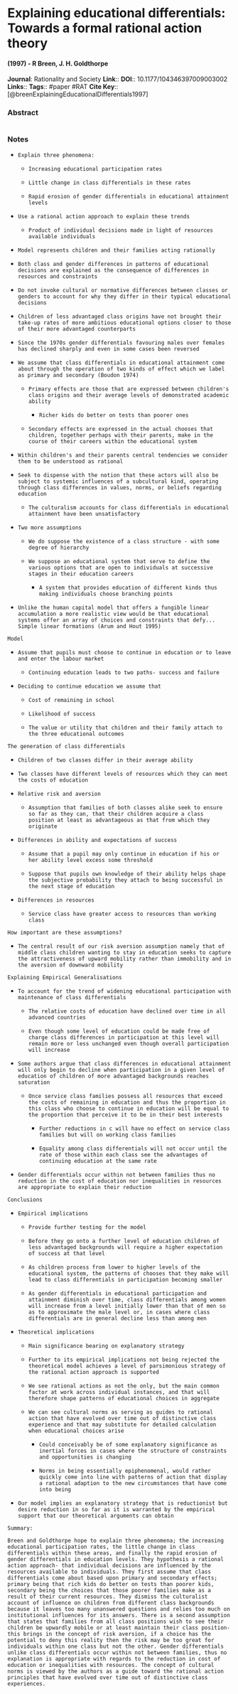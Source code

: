 # Explaining educational differentials: Towards a formal rational action theory
#### (1997) - R Breen, J. H. Goldthorpe
**Journal**: Rationality and Society
**Link**:: 
**DOI**:: 10.1177/104346397009003002
**Links**:: 
**Tags**:: #paper #RAT
**Cite Key**:: [@breenExplainingEducationalDifferentials1997]

### Abstract

```

```

### Notes

- `Explain three phenomena:`
    
    - `Increasing educational participation rates`
        
    - `Little change in class differentials in these rates`
        
    - `Rapid erosion of gender differentials in educational attainment levels`
        
- `Use a rational action approach to explain these trends`
    
    - `Product of individual decisions made in light of resources available individuals`
        
- `Model represents children and their families acting rationally`
    
- `Both class and gender differences in patterns of educational decisions are explained as the consequence of differences in resources and constraints`
    
- `Do not invoke cultural or normative differences between classes or genders to account for why they differ in their typical educational decisions`
    

- `Children of less advantaged class origins have not brought their take-up rates of more ambitious educational options closer to those of their more advantaged counterparts`
    
- `Since the 1970s gender differentials favouring males over females has declined sharply and even in some cases been reversed`
    
- `We assume that class differentials in educational attainment come about through the operation of two kinds of effect which we label as primary and secondary (Boudon 1974)`
    
    - `Primary effects are those that are expressed between children's class origins and their average levels of demonstrated academic ability`
        
        - `Richer kids do better on tests than poorer ones`
            
    - `Secondary effects are expressed in the actual chooses that children, together perhaps with their parents, make in the course of their careers within the educational system`
        
- `Within children's and their parents central tendencies we consider them to be understood as rational`
    
- `Seek to dispense with the notion that these actors will also be subject to systemic influences of a subcultural kind, operating through class differences in values, norms, or beliefs regarding education`
    
    - `The culturalism accounts for class differentials in educational attainment have been unsatisfactory`
        
- `Two more assumptions`
    
    - `We do suppose the existence of a class structure - with some degree of hierarchy`
        
    - `We suppose an educational system that serve to define the various options that are open to individuals at successive stages in their education careers`
        
        - `A system that provides education of different kinds thus making individuals choose branching points`
            
- `Unlike the human capital model that offers a fungible linear accumulation a more realistic view would be that educational systems offer an array of choices and constraints that defy... Simple linear formations (Arum and Hout 1995)`
    

`Model`

- `Assume that pupils must choose to continue in education or to leave and enter the labour market`
    
    - `Continuing education leads to two paths- success and failure`
        
- `Deciding to continue education we assume that`
    
    - `Cost of remaining in school`
        
    - `Likelihood of success`
        
    - `The value or utility that children and their family attach to the three educational outcomes`
        

`The generation of class differentials`

- `Children of two classes differ in their average ability`
    
- `Two classes have different levels of resources which they can meet the costs of education`
    
- `Relative risk and aversion`
    
    - `Assumption that families of both classes alike seek to ensure so far as they can, that their children acquire a class position at least as advantageous as that from which they originate`
        
- `Differences in ability and expectations of success`
    
    - `Assume that a pupil may only continue in education if his or her ability level excess some threshold`
        
    - `Suppose that pupils own knowledge of their ability helps shape the subjective probability they attach to being successful in the next stage of education`
        
- `Differences in resources`
    
    - `Service class have greater access to resources than working class`
        

`How important are these assumptions?`

- `The central result of our risk aversion assumption namely that of middle class children wanting to stay in education seeks to capture the attractiveness of upward mobility rather than immobility and in the aversion of downward mobility`
    

`Explaining Empirical Generalisations`

- `To account for the trend of widening educational participation with maintenance of class differentials`
    
    - `The relative costs of education have declined over time in all advanced countries`
        
    - `Even though some level of education could be made free of charge class differences in participation at this level will remain more or less unchanged even though overall participation will increase`
        
- `Some authors argue that class differences in educational attainment will only begin to decline when participation in a given level of education of children of more advantaged backgrounds reaches saturation`
    
    - `Once service class families possess all resources that exceed the costs of remaining in education and thus the proportion in this class who choose to continue in education will be equal to the proportion that perceive it to be in their best interests`
        
        - `Further reductions in c will have no effect on service class families but will on working class families`
            
        - `Equality among class differentials will not occur until the rate of those within each class see the advantages of continuing education at the same rate`
            
- `Gender differentials occur within not between families thus no reduction in the cost of education nor inequalities in resources are appropriate to explain their reduction`
    

`Conclusions`

- `Empirical implications`
    
    - `Provide further testing for the model`
        
    - `Before they go onto a further level of education children of less advantaged backgrounds will require a higher expectation of success at that level`
        
    - `As children process from lower to higher levels of the educational system, the patterns of chooses that they make will lead to class differentials in participation becoming smaller`
        
    - `As gender differentials in educational participation and attainment diminish over time, class differentials among women will increase from a level initially lower than that of men so as to approximate the male level or, in cases where class differentials are in general decline less than among men`
        
- `Theoretical implications`
    
    - `Main significance bearing on explanatory strategy`
        
    - `Further to its empirical implications not being rejected the theoretical model achieves a level of parsimonious strategy of the rational action approach is supported`
        
    - `We see rational actions as not the only, but the main common factor at work across individual instances, and that will therefore shape patterns of educational choices in aggregate`
        
    - `We can see cultural norms as serving as guides to rational action that have evolved over time out of distinctive class experience and that may substitute for detailed calculation when educational choices arise`
        
        - `Could conceivably be of some explanatory significance as inertial forces in cases where the structure of constraints and opportunities is changing`
            
        - `Norms in being essentially epiphenomenal, would rather quickly come into line with patterns of action that display a rational adaption to the new circumstances that have come into being`
            
- `Our model implies an explanatory strategy that is reductionist but desire reduction in so far as it is warranted by the empirical support that our theoretical arguments can obtain`
    

`Summary:`

`Breen and Goldthorpe hope to explain three phenomena; the increasing educational participation rates, the little change in class differentials within these areas, and finally the rapid erosion of gender differentials in education levels. They hypothesis a rational action approach- that individual decisions are influenced by the resources available to individuals. They first assume that class differentials come about based upon primary and secondary effects; primary being that rich kids do better on tests than poorer kids, secondary being the choices that those poorer families make as a result of their current resources. They dismiss the culturalist account of influence on children from different class backgrounds because it leaves too many unanswered questions and relies too much on institutional influences for its answers. There is a second assumption that states that families from all class positions wish to see their children be upwardly mobile or at least maintain their class position- this brings in the concept of risk aversion, if a choice has the potential to deny this reality then the risk may be too great for individuals within one class but not the other. Gender differentials unlike class differentials occur within not between families, thus no explanation is appropriate with regards to the reduction in cost of education or inequalities with resources. The concept of cultural norms is viewed by the authors as a guide toward the rational action principles that have evolved over time out of distinctive class experiences.`